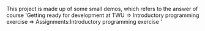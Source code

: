 This project is made up of some small demos, which refers to the answer of course 'Getting ready for development at TWU => Introductory programming exercise => Assignments:Introductory programming exercise '